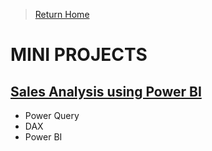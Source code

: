 > [Return Home](README.md)

# MINI PROJECTS

## [Sales Analysis using Power BI](HTML-Pages/Pizzeria-Sales-Report.html)

- Power Query
- DAX
- Power BI
